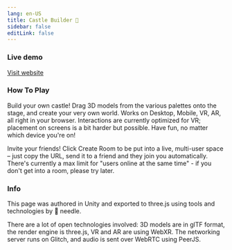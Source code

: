 ```yaml
---
lang: en-US
title: Castle Builder 🏰
sidebar: false
editLink: false
---
```


### Live demo

<sample src="https://castle.needle.tools" />


[Visit website](https://castle.needle.tools)

### How To Play
Build your own castle! Drag 3D models from the various palettes onto the stage, and create your very own world.
Works on Desktop, Mobile, VR, AR, all right in your browser. Interactions are currently optimized for VR; placement on screens is a bit harder but possible. Have fun, no matter which device you're on!

Invite your friends! Click Create Room to be put into a live, multi-user space – just copy the URL, send it to a friend and they join you automatically.
There's currently a max limit for "users online at the same time" - if you don't get into a room, please try later.

### Info
This page was authored in Unity and exported to three.js using tools and technologies by 🌵 needle.

There are a lot of open technologies involved: 3D models are in glTF format, the render engine is three.js, VR and AR are using WebXR. The networking server runs on Glitch, and audio is sent over WebRTC using PeerJS.